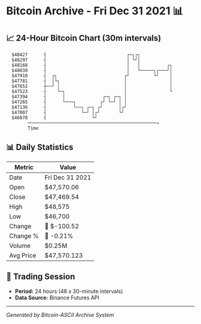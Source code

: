 # Bitcoin Archive - Fri Dec 31 2021 📊

## 📈 24-Hour Bitcoin Chart (30m intervals)

```
  $48427      ┤                              ┌─┐┌┐             
  $48297      ┤                              │ └┘│             
  $48168      ┤                              │   │          ┌┐ 
  $48039      ┤                              │   └─────┐┌───┘│ 
  $47910      ┤  ┌┐                         ┌┘         └┘    │ 
  $47781      ┤  │└┐                        │                │ 
  $47652      ┼──┘ │                        │                │ 
  $47523      ┤    └─┐                      │                └ 
  $47394      ┤      │              ┌─┐ ┌─┐ │                  
  $47265      ┤      └───┐         ┌┘ └─┘ │ │                  
  $47136      ┤          └──┐ ┌─┐ ┌┘      │┌┘                  
  $47007      ┤             └─┘ │┌┘       └┘                   
  $46878      ┤                 └┘                             
        ────────────────────────────────────────────────→
        Time
```

## 📊 Daily Statistics

| Metric | Value |
|--------|-------|
| Date | Fri Dec 31 2021 |
| Open | $47,570.06 |
| Close | $47,469.54 |
| High | $48,575 |
| Low | $46,700 |
| Change | 🔴 $-100.52 |
| Change % | 🔴 -0.21% |
| Volume | $0.25M |
| Avg Price | $47,570.123 |

## 📅 Trading Session

- **Period:** 24 hours (48 x 30-minute intervals)
- **Data Source:** Binance Futures API

---
*Generated by Bitcoin-ASCII Archive System*
